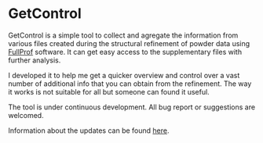 # GetControl

GetControl is a simple tool to collect and agregate the information from various files created during the structural
refinement of powder data using [FullProf](https://www.ill.eu/sites/fullprof/) software. It can get easy access to the supplementary files with further analysis.

I developed it to help me get a quicker overview and control over a vast number of additional info that you can obtain
from the refinement. The way it works is not suitable for all but someone can found it useful.

The tool is under continuous development. All bug report or suggestions are welcomed.

Information about the updates can be found [here](WildRams/GetControl-code/gcupdateinfo.txt).